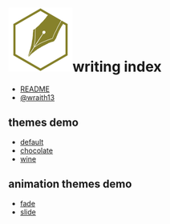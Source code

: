 # ![](writinghex.128.png)writing index

<!--[TITLE] writing index -->
<!--[THEME] theme/default.css -->
<!--[STYLE]
h1
{
    margin-bottom:48px;
}
h1 img
{
    margin-bottom:-48px;
}
.reveal section h1 img
{
    margin-bottom: -8px;
    border-style: none;
    background-color: transparent;
    box-shadow: inherit;
    margin-right: 24px;
}
-->
<!--[REMARK-CONFIG]
{
    "ratio": "16:9"
}
-->

<!--[REVEAL/]----->

- [README](README.md)
- [@wraith13](wraith13.md)

<!--[REVEAL/]----->

<!--[NOMD/]
## remark themes demo

- [themes demo](#themes-demo)
- [animation themes demo](#animation-themes-demo)
-->

<!--[NOMD/]----->

## themes demo

- [default](demo/default.md)
- [chocolate](demo/chocolate.md)
- [wine](demo/wine.md)

<!--[NOMD/]----->

## animation themes demo

- [fade](demo/fade.md)
- [slide](demo/slide.md)
